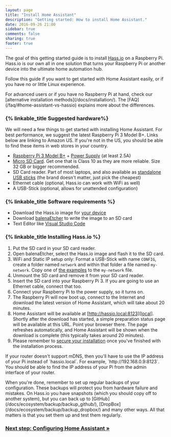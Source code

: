 ```yaml
---
layout: page
title: "Install Home Assistant"
description: "Getting started: How to install Home Assistant."
date: 2016-09-26 21:00
sidebar: true
comments: false
sharing: true
footer: true
---
```


The goal of this getting started guide is to install [Hass.io](/hassio/) on a Raspberry Pi. Hass.io is our own all in one solution that turns your Raspberry Pi or another device into the ultimate home automation hub.

Follow this guide if you want to get started with Home Assistant easily, or if you have no or little Linux experience.

<p class='note'>
For advanced users or if you have no Raspberry Pi at hand, check our [alternative installation methods](/docs/installation/). The [FAQ](/faq/#home-assistant-vs-hassio) explains more about the differences.
</p>

### {% linkable_title Suggested hardware%}

We will need a few things to get started with installing Home Assistant. For best performance, we suggest the latest Raspberry Pi 3 Model B+. Links below are linking to Amazon US. If you're not in the US, you should be able to find these items in web stores in your country.

- [Raspberry Pi 3 Model B+](http://a.co/ak2SQor) + [Power Supply](https://www.raspberrypi.org/help/faqs/#powerReqs) (at least 2.5A)
- [Micro SD Card](http://a.co/gslOydD). Get one that is Class 10 as they are more reliable. Size 32 GB or bigger recommended.
- SD Card reader. Part of most laptops, and also available as [standalone USB sticks](http://a.co/5FCyb0N) (the brand doesn't matter, just pick the cheapest)
- Ethernet cable (optional, Hass.io can work with WiFi as well)
- A USB-Stick (optional, allows for unattended configuration)

### {% linkable_title Software requirements %}

- Download the Hass.io image for [your device](/hassio/installation/)
- Download [balenaEtcher] to write the image to an SD card
- Text Editor like [Visual Studio Code](https://code.visualstudio.com/)

[balenaEtcher]: https://www.balena.io/etcher

### {% linkable_title Installing Hass.io %}

1. Put the SD card in your SD card reader.
1. Open balenaEtcher, select the Hass.io image and flash it to the SD card.
1. WiFi and Static IP setup only: Format a USB-Stick with name `CONFIG`, create a folder named `network` and within that folder a file named `my-network`. Copy one of [the examples] to the `my-network` file.
1. Unmount the SD card and remove it from your SD card reader.
1. Insert the SD card into your Raspberry Pi 3. If you are going to use an Ethernet cable, connect that too.
1. Connect your Raspberry Pi to the power supply, so it turns on.
1. The Raspberry Pi will now boot up, connect to the Internet and download the latest version of Home Assistant, which will take about 20 minutes.
1. Home Assistant will be available at [http://hassio.local:8123][local]. Shortly after the download has started, a simple preparation status page will be available at this URL. Point your browser there. The page refreshes automatically, and Home Assistant will be shown when the download is complete (this typically takes around 20 minutes).
1. Please remember to [secure your installation][secure] once you've finished with the installation process.

[local]: http://hassio.local:8123
[the examples]: https://github.com/home-assistant/hassos/blob/dev/Documentation/network.md
[secure]: /docs/configuration/securing/

<p class='note'>
If your router doesn't support mDNS, then you'll have to use the IP address of your Pi instead of `hassio.local`. For example, `http://192.168.0.9:8123`. You should be able to find the IP address of your Pi from the admin interface of your router.
</p>

<p class='note'>
When you're done, remember to set up regular backups of your configuration. These backups will protect you from hardware failure and mistakes. On Hass.io you have snapshots (which you should copy off to another system), but you can back up to [GitHub](/docs/ecosystem/backup/backup_github/), [DropBox](/docs/ecosystem/backup/backup_dropbox/) and many other ways. All that matters is that you set them up and test them regularly.
</p>

### [Next step: Configuring Home Assistant &raquo;](/getting-started/configuration/)
